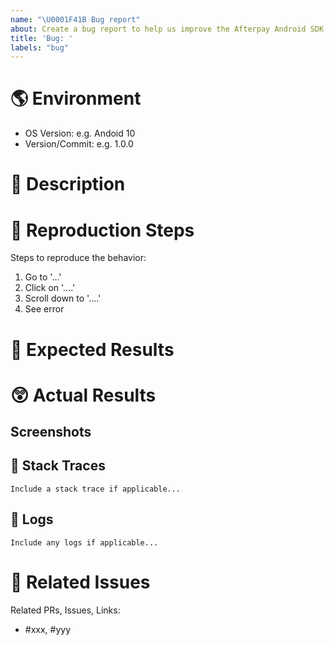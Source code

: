 ```yaml
---
name: "\U0001F41B Bug report"
about: Create a bug report to help us improve the Afterpay Android SDK
title: 'Bug: '
labels: "bug"
---
```

# 🌎 Environment

 - OS Version: e.g. Andoid 10
 - Version/Commit: e.g. 1.0.0

# 💬 Description

<!--
Please provide a clear and concise description of what the bug is.
-->

# 🦶 Reproduction Steps

<!--
Please provide detailed instructions on how to reproduce the issue.  Include code if necessary.
-->

Steps to reproduce the behavior:

1. Go to '...'
2. Click on '....'
3. Scroll down to '....'
4. See error

# 🤔 Expected Results

<!--
Please provide a clear and concise description of what you expected to happen.
-->

# 😲 Actual Results

<!--
Please provide a clear and concise description of what actually happened.
-->

## Screenshots

<!--
If applicable, add screenshots to help explain your problem.
-->

## 📄 Stack Traces

```
Include a stack trace if applicable...
```

## 🌳 Logs

```
Include any logs if applicable...
```

# 🤝 Related Issues

<!--
Please provide references to any thing you think is related to this issue. Include other PRs, Issues or links to things such as Stack Overflow posts, etc.
-->

Related PRs, Issues, Links:
- #xxx, #yyy

